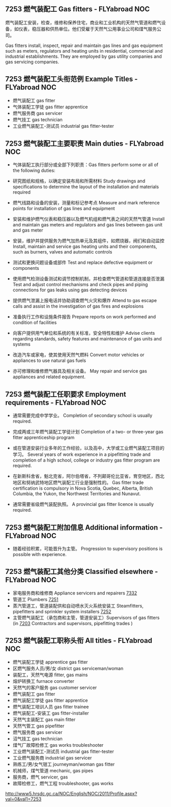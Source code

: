 ## 7253 燃气装配工 Gas fitters - FLYabroad NOC

燃气装配工安装，检查，维修和保养住宅，商业和工业机构的天然气管道和燃气设备，如仪表，稳压器和供热单位。他们受雇于天然气公用事业公司和煤气服务公司。

Gas fitters install, inspect, repair and maintain gas lines and gas equipment such as meters, regulators and heating units in residential, commercial and industrial establishments. They are employed by gas utility companies and gas servicing companies.

## 7253 燃气装配工头衔范例 Example Titles - FLYabroad NOC

* 燃气装配工 gas fitter
* 气体装配工学徒 gas fitter apprentice
* 燃气服务商 gas servicer
* 燃气技工 gas technician
* 工业燃气装配工-测试员 industrial gas fitter-tester

## 7253 燃气装配工主要职责 Main duties - FLYabroad NOC

* 气体装配工执行部分或全部下列职责：Gas fitters perform some or all of the following duties:

* 研究图纸和规格，以确定安装布局和所需材料
Study drawings and specifications to determine the layout of the installation and materials required

* 燃气线路和设备的安装，测量和标记参考点
Measure and mark reference points for installation of gas lines and equipment

* 安装和维护燃气仪表和稳压器以及燃气机组和燃气表之间的天然气管道
Install and maintain gas meters and regulators and gas lines between gas unit and gas meter

* 安装，维护并提供服务为燃气加热单元及其组件，如燃烧器，阀们和自动监控
Install, maintain and service gas heating units and their components, such as burners, valves and automatic controls

* 测试和更换问题设备或部件
Test and replace defective equipment or components

* 使用燃气检测设备测试和调节控制机制，并检查燃气管道和管道连接是否泄漏
Test and adjust control mechanisms and check pipes and piping connections for gas leaks using gas detecting devices

* 提供燃气泄漏上报电话并协助调查燃气火灾和爆炸
Attend to gas escape calls and assist in the investigation of gas fires and explosions

* 准备执行工作和设施条件报告
Prepare reports on work performed and condition of facilities

* 向客户提供用气单位和系统的有关标准，安全特性和维护
Advise clients regarding standards, safety features and maintenance of gas units and systems

* 改造汽车或家电，使其使用天然气燃料
Convert motor vehicles or appliances to use natural gas fuels

* 亦可修理和维修燃气器具及相关设备。
May repair and service gas appliances and related equipment.

## 7253 燃气装配工任职要求 Employment requirements - FLYabroad NOC

* 通常需要完成中学学业。
Completion of secondary school is usually required.

* 完成两或三年燃气装配工学徒计划
Completion of a two- or three-year gas fitter apprenticeship program 

* 或在管道安装行业多年的工作经验，以及高中，大学或工业燃气装配工项目的学习。
Several years of work experience in a pipefitting trade and completion of a high school, college or industry gas fitter program are required.

* 在新斯科舍省，魁北克省，阿尔伯塔省，不列颠哥伦比亚省，育空地区，西北地区和努纳武特地区燃气装配工行业是强制性的。
Gas fitter trade certification is compulsory in Nova Scotia, Quebec, Alberta, British Columbia, the Yukon, the Northwest Territories and Nunavut.

* 通常需要省级燃气装配执照。
A provincial gas fitter licence is usually required.

## 7253 燃气装配工附加信息 Additional information - FLYabroad NOC

* 随着经验积累，可能晋升为主管。
Progression to supervisory positions is possible with experience.

## 7253 燃气装配工其他分类 Classified elsewhere - FLYabroad NOC

* 家电服务商和维修商 Appliance servicers and repairers [7332](7332)
* 管道工 Plumbers [7251](7251)
* 蒸汽管道工，管道装配供和自动喷水灭火系统安装工 Steamfitters, pipefitters and sprinkler system installers [7252](7252)
* 主管燃气装配工（承包商和主管，管道安装工）Supervisors of gas fitters (in [7203](7203) Contractors and supervisors, pipefitting trades )

## 7253 燃气装配工职称头衔 All titles - FLYabroad NOC

* 燃气装配工学徒 apprentice gas fitter
* 区燃气服务人员/男/女 district gas serviceman/woman
* 装配工，天然气电源 fitter, gas mains
* 熔炉转换工 furnace converter
* 天然气的客户服务 gas customer servicer
* 燃气装配工 gas fitter
* 燃气装配工学徒 gas fitter apprentice
* 燃气装配工培训人员 gas fitter trainee
* 燃气装配工-安装工 gas fitter-installer
* 天然气主装配工 gas main fitter
* 天然气管工 gas pipefitter
* 燃气服务商 gas servicer
* 沼气技工 gas technician
* 煤气厂故障检修工 gas works troubleshooter
* 工业燃气装配工-测试员 industrial gas fitter-tester
* 工业燃气服务商 industrial gas servicer
* 熟练工/男/女气钳工 journeyman/woman gas fitter
* 机械师，煤气管道 mechanic, gas pipes
* 服务商，燃气 servicer, gas
* 故障检修工，燃气工程 troubleshooter, gas works

http://www5.hrsdc.gc.ca/NOC/English/NOC/2011/Profile.aspx?val=0&val1=7253